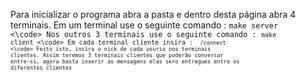 Para inicializar o programa abra a pasta e dentro desta página abra 4 terminais.
Em um terminal use o seguinte comando : <code>make server <\code>
Nos outros 3 terminais use o seguinte comando : <code>make client <\code>
Em cada terminal cliente insira : <code> /connect <\code>
Feito isto, insira o nick de cada usurio nos terminais clientes.
Assim teremos 3 terminais clientes que poderão conversar entre-si, agora basta inserir as mensagens elas sero entregues entre os diferentes clientes
